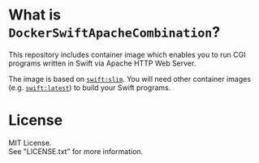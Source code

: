 # What is `DockerSwiftApacheCombination`?

This repository includes container image which enables you to run CGI programs written in Swift via Apache HTTP Web Server. 

The image is based on [`swift:slim`](https://hub.docker.com/layers/library/swift/slim/images/sha256-9d105459cce7309770f0686bdeb44d5dce73ffbd441106e3e2ae74b176a59b81). You will need other container images (e.g. [`swift:latest`](https://hub.docker.com/layers/library/swift/latest/images/sha256-b3cfba744a0d0697f7225c0f6486dd6b24f2963b0aef5e2f0d54a17da6a1d3b6)) to build your Swift programs.

# License

MIT License.  
See "LICENSE.txt" for more information.
